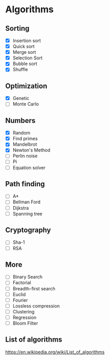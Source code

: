 # Algorithms
## Sorting
- [x] Insertion sort
- [x] Quick sort
- [x] Merge sort
- [x] Selection Sort
- [x] Bubble sort
- [x] Shuffle

## Optimization
- [x] Genetic
- [ ] Monte Carlo

## Numbers
- [x] Random
- [x] Find primes
- [x] Mandelbrot
- [x] Newton's Method
- [ ] Perlin noise
- [ ] Pi
- [ ] Equation solver

## Path finding
- [ ] A*
- [ ] Bellman Ford
- [ ] Dijkstra
- [ ] Spanning tree

## Cryptography
- [ ] Sha-1
- [ ] RSA

## More
- [ ] Binary Search
- [ ] Factorial
- [ ] Breadth-first search
- [ ] Euclid
- [ ] Fourier
- [ ] Lossless compression
- [ ] Clustering
- [ ] Regression
- [ ] Bloom Filter

## List of algorithms
https://en.wikipedia.org/wiki/List_of_algorithms
